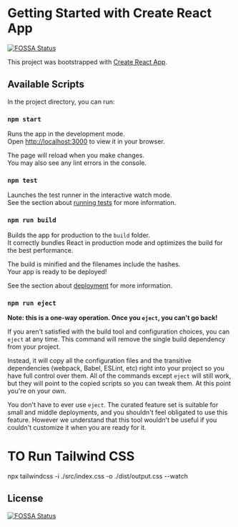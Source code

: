 # Getting Started with Create React App
[![FOSSA Status](https://app.fossa.com/api/projects/git%2Bgithub.com%2Fabhishekkatara%2Ffree-tunes.svg?type=shield)](https://app.fossa.com/projects/git%2Bgithub.com%2Fabhishekkatara%2Ffree-tunes?ref=badge_shield)


This project was bootstrapped with [Create React App](https://github.com/facebook/create-react-app).

## Available Scripts

In the project directory, you can run:

### `npm start`

Runs the app in the development mode.\
Open [http://localhost:3000](http://localhost:3000) to view it in your browser.

The page will reload when you make changes.\
You may also see any lint errors in the console.

### `npm test`

Launches the test runner in the interactive watch mode.\
See the section about [running tests](https://facebook.github.io/create-react-app/docs/running-tests) for more information.

### `npm run build`

Builds the app for production to the `build` folder.\
It correctly bundles React in production mode and optimizes the build for the best performance.

The build is minified and the filenames include the hashes.\
Your app is ready to be deployed!

See the section about [deployment](https://facebook.github.io/create-react-app/docs/deployment) for more information.

### `npm run eject`

**Note: this is a one-way operation. Once you `eject`, you can't go back!**

If you aren't satisfied with the build tool and configuration choices, you can `eject` at any time. This command will remove the single build dependency from your project.

Instead, it will copy all the configuration files and the transitive dependencies (webpack, Babel, ESLint, etc) right into your project so you have full control over them. All of the commands except `eject` will still work, but they will point to the copied scripts so you can tweak them. At this point you're on your own.

You don't have to ever use `eject`. The curated feature set is suitable for small and middle deployments, and you shouldn't feel obligated to use this feature. However we understand that this tool wouldn't be useful if you couldn't customize it when you are ready for it.

# TO Run Tailwind CSS
npx tailwindcss -i ./src/index.css -o ./dist/output.css --watch


## License
[![FOSSA Status](https://app.fossa.com/api/projects/git%2Bgithub.com%2Fabhishekkatara%2Ffree-tunes.svg?type=large)](https://app.fossa.com/projects/git%2Bgithub.com%2Fabhishekkatara%2Ffree-tunes?ref=badge_large)